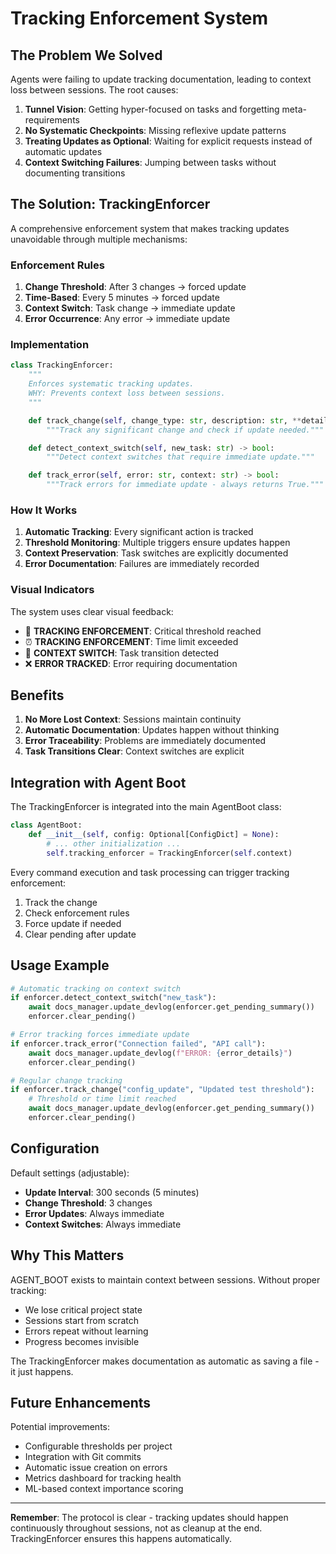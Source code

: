 # Tracking Enforcement System

## The Problem We Solved

Agents were failing to update tracking documentation, leading to context loss between sessions. The root causes:

1. **Tunnel Vision**: Getting hyper-focused on tasks and forgetting meta-requirements
2. **No Systematic Checkpoints**: Missing reflexive update patterns
3. **Treating Updates as Optional**: Waiting for explicit requests instead of automatic updates
4. **Context Switching Failures**: Jumping between tasks without documenting transitions

## The Solution: TrackingEnforcer

A comprehensive enforcement system that makes tracking updates unavoidable through multiple mechanisms:

### Enforcement Rules

1. **Change Threshold**: After 3 changes → forced update
2. **Time-Based**: Every 5 minutes → forced update
3. **Context Switch**: Task change → immediate update
4. **Error Occurrence**: Any error → immediate update

### Implementation

```python
class TrackingEnforcer:
    """
    Enforces systematic tracking updates.
    WHY: Prevents context loss between sessions.
    """

    def track_change(self, change_type: str, description: str, **details) -> bool:
        """Track any significant change and check if update needed."""

    def detect_context_switch(self, new_task: str) -> bool:
        """Detect context switches that require immediate update."""

    def track_error(self, error: str, context: str) -> bool:
        """Track errors for immediate update - always returns True."""
```

### How It Works

1. **Automatic Tracking**: Every significant action is tracked
2. **Threshold Monitoring**: Multiple triggers ensure updates happen
3. **Context Preservation**: Task switches are explicitly documented
4. **Error Documentation**: Failures are immediately recorded

### Visual Indicators

The system uses clear visual feedback:

- 🚨 **TRACKING ENFORCEMENT**: Critical threshold reached
- ⏰ **TRACKING ENFORCEMENT**: Time limit exceeded
- 🔄 **CONTEXT SWITCH**: Task transition detected
- ❌ **ERROR TRACKED**: Error requiring documentation

## Benefits

1. **No More Lost Context**: Sessions maintain continuity
2. **Automatic Documentation**: Updates happen without thinking
3. **Error Traceability**: Problems are immediately documented
4. **Task Transitions Clear**: Context switches are explicit

## Integration with Agent Boot

The TrackingEnforcer is integrated into the main AgentBoot class:

```python
class AgentBoot:
    def __init__(self, config: Optional[ConfigDict] = None):
        # ... other initialization ...
        self.tracking_enforcer = TrackingEnforcer(self.context)
```

Every command execution and task processing can trigger tracking enforcement:

1. Track the change
2. Check enforcement rules
3. Force update if needed
4. Clear pending after update

## Usage Example

```python
# Automatic tracking on context switch
if enforcer.detect_context_switch("new_task"):
    await docs_manager.update_devlog(enforcer.get_pending_summary())
    enforcer.clear_pending()

# Error tracking forces immediate update
if enforcer.track_error("Connection failed", "API call"):
    await docs_manager.update_devlog(f"ERROR: {error_details}")
    enforcer.clear_pending()

# Regular change tracking
if enforcer.track_change("config_update", "Updated test threshold"):
    # Threshold or time limit reached
    await docs_manager.update_devlog(enforcer.get_pending_summary())
    enforcer.clear_pending()
```

## Configuration

Default settings (adjustable):

- **Update Interval**: 300 seconds (5 minutes)
- **Change Threshold**: 3 changes
- **Error Updates**: Always immediate
- **Context Switches**: Always immediate

## Why This Matters

AGENT_BOOT exists to maintain context between sessions. Without proper tracking:

- We lose critical project state
- Sessions start from scratch
- Errors repeat without learning
- Progress becomes invisible

The TrackingEnforcer makes documentation as automatic as saving a file - it just happens.

## Future Enhancements

Potential improvements:

- Configurable thresholds per project
- Integration with Git commits
- Automatic issue creation on errors
- Metrics dashboard for tracking health
- ML-based context importance scoring

---

**Remember**: The protocol is clear - tracking updates should happen continuously throughout sessions, not as cleanup at the end. TrackingEnforcer ensures this happens automatically.
